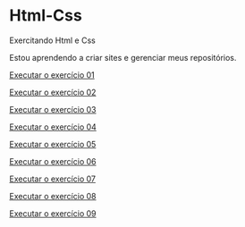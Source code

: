 # Html-Css
Exercitando Html e Css

Estou aprendendo a criar sites e gerenciar meus repositórios.

<a href="https://martalessa.github.io/Html-Css/exercises/ex002/index.html">Executar o exercício 01</a>

<a href="https://martalessa.github.io/Html-Css/exercises/ex006/index.html">Executar o exercício 02</a>

<a href="https://martalessa.github.io/Html-Css/exercises/ex008/index.html">Executar o exercício 03</a>

<a href="https://martalessa.github.io/Html-Css/exercises/ex008B/index.html">Executar o exercício 04</a>

<a href="https://martalessa.github.io/Html-Css/exercises/ex009/index.html">Executar o exercício 05</a>

<a href="https://martalessa.github.io/Html-Css/exercises/ex011/index.html">Executar o exercício 06</a>

<a href="https://martalessa.github.io/Html-Css/exercises/ex012/index.html">Executar o exercício 07</a>

<a href="https://martalessa.github.io/Html-Css/exercises/ex016/index.html">Executar o exercício 08</a>

<a href="https://martalessa.github.io/Html-Css/desafios/desafio03/index.html"> Executar o exercício 09 </a>

